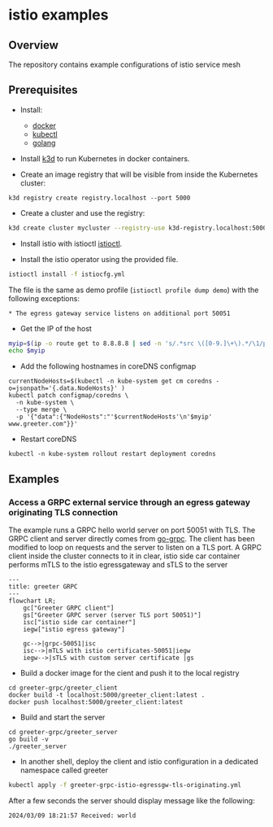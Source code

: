 # istio examples

## Overview

The repository contains example configurations of istio service mesh

## Prerequisites

- Install:

  - [docker](https://www.docker.com)
  - [kubectl](https://kubernetes.io/docs/reference/kubectl/)
  - [golang](https://go.dev)

- Install [k3d](https://github.com/k3d-io/k3d) to run Kubernetes in docker containers.

- Create an image registry that will be visible from inside the Kubernetes cluster:

```
k3d registry create registry.localhost --port 5000
```

- Create a cluster and use the registry:

```bash
k3d create cluster mycluster --registry-use k3d-registry.localhost:5000
```

- Install istio with istioctl [istioctl](https://istio.io/latest/docs/setup/install/istioctl).

- Install the istio operator using the provided file.

```bash
istioctl install -f istiocfg.yml
```

The file is the same as demo profile (`istioctl profile dump demo`) with the following exceptions:

    * The egress gateway service listens on additional port 50051

- Get the IP of the host

```bash
myip=$(ip -o route get to 8.8.8.8 | sed -n 's/.*src \([0-9.]\+\).*/\1/p')
echo $myip
```

- Add the following hostnames in coreDNS configmap

```
currentNodeHosts=$(kubectl -n kube-system get cm coredns -o=jsonpath='{.data.NodeHosts}' )
kubectl patch configmap/coredns \
  -n kube-system \
  --type merge \
  -p '{"data":{"NodeHosts":"'$currentNodeHosts'\n'$myip' www.greeter.com"}}'
```

- Restart coreDNS

```
kubectl -n kube-system rollout restart deployment coredns
```

## Examples

### Access a GRPC external service through an egress gateway originating TLS connection

The example runs a GRPC hello world server on port 50051 with TLS.
The GRPC client and server directly comes from [go-grpc](https://github.com/grpc/grpc-go). The client has been modified to loop on requests and the server to listen on a TLS port.
A GRPC client inside the cluster connects to it in clear, istio side car container performs mTLS to the istio egressgateway and sTLS to the server

```mermaid
---
title: greeter GRPC
---
flowchart LR;
    gc["Greeter GRPC client"]
    gs["Greeter GRPC server (server TLS port 50051)"]
    isc["istio side car container"]
    iegw["istio egress gateway"]

    gc-->|grpc-50051|isc
    isc-->|mTLS with istio certificates-50051|iegw
    iegw-->|sTLS with custom server certificate |gs
```

- Build a docker image for the cient and push it to the local registry

```
cd greeter-grpc/greeter_client
docker build -t localhost:5000/greeter_client:latest .
docker push localhost:5000/greeter_client:latest
```

- Build and start the server

```
cd greeter-grpc/greeter_server
go build -v
./greeter_server
```

- In another shell, deploy the client and istio configuration in a dedicated namespace called greeter

```bash
kubectl apply -f greeter-grpc-istio-egressgw-tls-originating.yml

```

After a few seconds the server should display message like the following:

```
2024/03/09 18:21:57 Received: world
```
